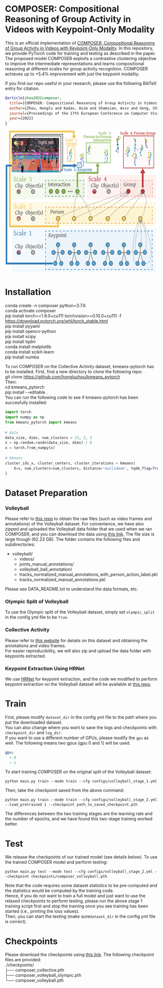# COMPOSER: Compositional Reasoning of Group Activity in Videos with Keypoint-Only Modality
This is an official implementation of [COMPOSER: Compositional Reasoning of Group Activity in Videos with Keypoint-Only Modality](https://arxiv.org/abs/2112.05892). In this repository, we provide PyTorch code for training and testing as described in the paper. The proposed model COMPOSER exploits a contrastive clustering objective to  improve the intermediate representations and learns compositional reasoning at different scales for group activity recognition. COMPOSER achieves up to +5.4% improvement with just the keypoint modality.

If you find our repo useful in your research, please use the following BibTeX entry for citation.

```BibTeX
@article{zhou2022composer,
  title={COMPOSER: Compositional Reasoning of Group Activity in Videos with Keypoint-Only Modality},
  author={Zhou, Honglu and Kadav, Asim and Shamsian, Aviv and Geng, Shijie and Lai, Farley and Zhao, Long and Liu, Ting and Kapadia, Mubbasir and Graf, Hans Peter},
  journal={Proceedings of the 17th European Conference on Computer Vision (ECCV 2022)},
  year={2022}
}
```
<p align="middle">
    <img src="figures/motivation.png" width="600" height="475" />
</p>


# Installation
conda create -n composer python=3.7.6        
conda activate composer   
pip install torch==1.9.0+cu111 torchvision==0.10.0+cu111 -f https://download.pytorch.org/whl/torch_stable.html    
pip install pyyaml      
pip install opencv-python  
pip install scipy     
pip install tqdm     
conda install matplotlib     
conda install scikit-learn     
pip install numba      
    
       
To run COMPOSER on the Collective Activity dataset, kmeans-pytorch has to be installed. First, find a new directory to clone the following repo:    
git clone https://github.com/hongluzhou/kmeans_pytorch      
Then:    
cd kmeans_pytorch  
pip install --editable .      
You can run the following code to see if kmeans-pytorch has been succesfully installed:    
```python
import torch
import numpy as np
from kmeans_pytorch import kmeans

# data
data_size, dims, num_clusters = 13, 2, 3
x = np.random.randn(data_size, dims) / 6
x = torch.from_numpy(x)

# kmeans
cluster_ids_x, cluster_centers, cluster_iterations = kmeans(
    X=x, num_clusters=num_clusters, distance='euclidean', tqdm_flag=True, device=torch.device('cuda:0')
)
```

# Dataset Preparation
### Volleyball
Please refer to [this repo](https://github.com/mostafa-saad/deep-activity-rec#dataset "this repo") to obtain the raw files (such as video frames and annotations) of the Volleyball dataset. 
For convenience, we have also zipped and uploaded the Volleyball data folder that we used when we ran COMPOSER, and you can download the data using [this link](https://drive.google.com/file/d/1_OST0tsb072pzSWCTP4PhmWp18aw69sv/view?usp=sharing). The file size is large though (62.23 GB).
The folder contains the following files and subdirectories:
- volleyball/
    - videos/
    - joints_manual_annotations/
    - volleyball_ball_annotation/
    - tracks_normalized_manual_annotations_with_person_action_label.pkl
    - tracks_normalized_manual_annotations.pkl

Please see DATA_README.txt to understand the data formats, etc.    

### Olympic Split of Volleyball
To use the Olympic split of the Volleyball dataset, simply set `olympic_split` in the config yml file to be `True`.    

### Collective Activity
Please refer to [this website](https://cvgl.stanford.edu/projects/collective/collectiveActivity.html) for details on this dataset and obtaining the annotations and video frames.    
For easier reproducibility, we will also zip and upload the data folder with keypoints extracted.    

### Keypoint Extraction Using HRNet
We use [HRNet](https://github.com/leoxiaobin/deep-high-resolution-net.pytorch) for keypoint extraction, and the code we modified to perform keypoint extraction on the Volleyball dataset will be available at [this repo](https://github.com/hongluzhou/hrnet_pose_extract).    

# Train
First, please modify `dataset_dir` in the config yml file to the path where you put the downloaded dataset.     
You can also change where you want to save the logs and checkpoints with `checkpoint_dir` and `log_dir`.     
If you want to use a different number of GPUs, please modify the `gpu` as well. The following means two gpus (gpu 0 and 1) will be used.    
```yaml
gpu:
  - 0
  - 1
```
 To start training COMPOSER on the original split of the Volleyball dataset:
```shell
python main.py train --mode train --cfg configs/volleyball_stage_1.yml
```
Then, take the checkpoint saved from the above command:
```shell
python main.py train --mode train --cfg configs/volleyball_stage_2.yml --load_pretrained 1 --checkpoint path_to_saved_checkpoint.pth
```
The differences between the two training stages are the learning rate and the number of epochs, and we have found this two-stage training worked better.

# Test
We release the checkpoints of our trained model (see details below). To use the trained COMPOSER model and perform testing:
```shell
python main.py test --mode test --cfg configs/volleyball_stage_2.yml --checkpoint checkpoints/composer_volleyball.pth
```
Note that the code requires some dataset statistics to be pre-computed and the statistics would be computed by the training code.     
Hence, if you do not want to train a full model and just want to use the relased checkpoints to perform testing, please run the above stage 1 training script first and stop the training once you see training has been started (i.e., printing the loss values).     
Then, you can start the testing (make sure`dataset_dir` in the config yml file is correct).    

# Checkpoints
Please download the checkpoints using [this link](https://drive.google.com/file/d/1rBQSoGS7MrhvDaPRtVi0TbZygoe63Fo_/view?usp=sharing). The following checkpoint files are provided:   
./checkpoints/  
├── composer_collective.pth   
├── composer_volleyball_olympic.pth   
└── composer_volleyball.pth   
  
